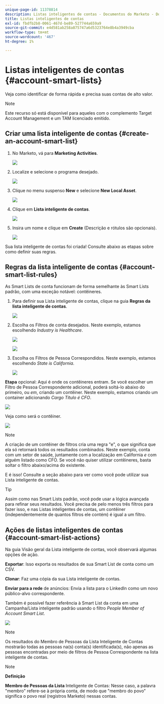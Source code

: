 ```yaml
---
unique-page-id: 11378814
description: Listas inteligentes de contas - Documentos do Marketo - Documentação do produto
title: Listas inteligentes de contas
exl-id: fbdfb2b8-0061-467d-be89-527744a659a9
source-git-commit: e4d581ab258a875747a6d5323764e8b4a3949cba
workflow-type: tm+mt
source-wordcount: '467'
ht-degree: 1%

---
```


# Listas inteligentes de contas {#account-smart-lists}

Veja como identificar de forma rápida e precisa suas contas de alto valor.

>[!NOTE]
>
>Este recurso só está disponível para aqueles com o complemento Target Account Management e um TAM licenciado emitido.

## Criar uma lista inteligente de contas {#create-an-account-smart-list}

1. No Marketo, vá para **Marketing Activities**.

   ![](assets/account-smart-lists-1.png)

1. Localize e selecione o programa desejado.

   ![](assets/account-smart-lists-2.png)

1. Clique no menu suspenso **New** e selecione **New Local Asset**.

   ![](assets/account-smart-lists-3.png)

1. Clique em **Lista inteligente de contas**.

   ![](assets/account-smart-lists-4.png)

1. Insira um nome e clique em **Create** (Descrição e rótulos são opcionais).

   ![](assets/account-smart-lists-5.png)

Sua lista inteligente de contas foi criada! Consulte abaixo as etapas sobre como definir suas regras.

## Regras da lista inteligente de contas {#account-smart-list-rules}

As Smart Lists de conta funcionam de forma semelhante às Smart Lists padrão, com uma exceção notável: contêineres.

1. Para definir sua Lista inteligente de contas, clique na guia **Regras da lista inteligente de contas**.

   ![](assets/account-smart-lists-6.png)

1. Escolha os Filtros de conta desejados. Neste exemplo, estamos escolhendo _Industry is Healthcare_.

   ![](assets/account-smart-lists-7.png)

   ![](assets/account-smart-lists-8.png)

1. Escolha os Filtros de Pessoa Correspondidos. Neste exemplo, estamos escolhendo _State is California_.

   ![](assets/account-smart-lists-9.png)

**Etapa** opcional: Aqui é onde os contêineres entram. Se você escolher um Filtro de Pessoa Correspondente adicional, poderá soltá-lo abaixo do primeiro, ou _em_, criando um contêiner. Neste exemplo, estamos criando um container adicionando _Cargo Título é CFO_.

![](assets/account-smart-lists-10.png)

Veja como será o contêiner.

![](assets/account-smart-lists-11.png)

>[!NOTE]
>
>A criação de um contêiner de filtros cria uma regra &quot;e&quot;, o que significa que ela só retornará todos os resultados combinados. Neste exemplo, conta com um setor de saúde, juntamente com a localização em California _e_ com alguém listado como CFO. Se você não quiser utilizar contêineres, basta soltar o filtro abaixo/acima do existente.

E é isso! Consulte a seção abaixo para ver como você pode utilizar sua Lista inteligente de contas.

>[!TIP]
>
>Assim como nas Smart Lists padrão, você pode usar a lógica avançada para refinar seus resultados. Você precisa de pelo menos três filtros para fazer isso, e nas Listas inteligentes de contas, um contêiner (independentemente de quantos filtros ele contém) é igual a um filtro.

## Ações de listas inteligentes de contas {#account-smart-list-actions}

Na guia Visão geral da Lista inteligente de contas, você observará algumas opções de ação.

**Exportar**: Isso exporta os resultados de sua Smart List de conta como um CSV.

**Clonar**: Faz uma cópia da sua Lista inteligente de contas.

**Enviar para a rede** de anúncios: Envia a lista para o LinkedIn como um novo público-alvo correspondente.

Também é possível fazer referência à Smart List da conta em uma Campanha/Lista inteligente padrão usando o filtro _People Member of Account Smart List_.

![](assets/account-smart-lists-12.png)

>[!NOTE]
>
>Os resultados do Membro de Pessoas da Lista Inteligente de Contas mostrarão todas as pessoas na(s) conta(s) identificada(s), não apenas as pessoas encontradas por meio de filtros de Pessoa Correspondente na lista inteligente de contas.

>[!NOTE]
>
>**Definição**
>
>**Membro de Pessoas da Lista** Inteligente de Contas: Nesse caso, a palavra &quot;membro&quot; refere-se à própria conta, de modo que &quot;membro do povo&quot; significa o povo real (registros Marketo) nessas contas.
